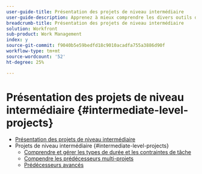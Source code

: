 ```yaml
---
user-guide-title: Présentation des projets de niveau intermédiaire
user-guide-description: Apprenez à mieux comprendre les divers outils de gestion de projet de Workfront, ainsi que quelques conseils pratiques et bonnes pratiques.
breadcrumb-title: Présentation des projets de niveau intermédiaire
solution: Workfront
sub-product: Work Management
index: y
source-git-commit: f9040b5e59bedfd18c9010acadfa755a3886d90f
workflow-type: tm+mt
source-wordcount: '52'
ht-degree: 25%

---
```




# Présentation des projets de niveau intermédiaire {#intermediate-level-projects}

+ [Présentation des projets de niveau intermédiaire](overview.md)
+ Projets de niveau intermédiaire {#intermediate-level-projects}
   + [Comprendre et gérer les types de durée et les contraintes de tâche](understand-and-manage-duration-types-and-task-constraints.md)
   + [Compendre les prédécesseurs multi-projets](understand-cross-project-predecessors.md)
   + [Prédécesseurs avancés](advanced-predecessors.md)

